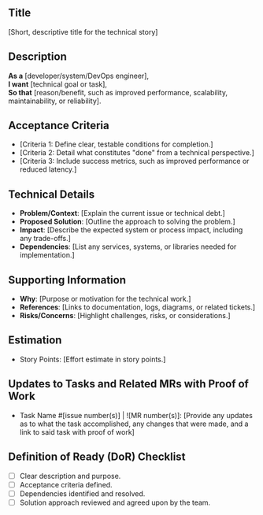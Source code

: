 ## Title
[Short, descriptive title for the technical story]

## Description
**As a** [developer/system/DevOps engineer],  
**I want** [technical goal or task],  
**So that** [reason/benefit, such as improved performance, scalability, maintainability, or reliability].

## Acceptance Criteria
- [Criteria 1: Define clear, testable conditions for completion.]
- [Criteria 2: Detail what constitutes "done" from a technical perspective.]
- [Criteria 3: Include success metrics, such as improved performance or reduced latency.]

## Technical Details
- **Problem/Context**: [Explain the current issue or technical debt.]
- **Proposed Solution**: [Outline the approach to solving the problem.]
- **Impact**: [Describe the expected system or process impact, including any trade-offs.]
- **Dependencies**: [List any services, systems, or libraries needed for implementation.]

## Supporting Information
- **Why**: [Purpose or motivation for the technical work.]
- **References**: [Links to documentation, logs, diagrams, or related tickets.]
- **Risks/Concerns**: [Highlight challenges, risks, or considerations.]

## Estimation
- Story Points: [Effort estimate in story points.]

## Updates to Tasks and Related MRs with Proof of Work
- Task Name #[issue number(s)] | ![MR number(s)]: [Provide any updates as to what the task accomplished, any changes that were made, and a link to said task with proof of work]

## Definition of Ready (DoR) Checklist
- [ ] Clear description and purpose.
- [ ] Acceptance criteria defined.
- [ ] Dependencies identified and resolved.
- [ ] Solution approach reviewed and agreed upon by the team.
